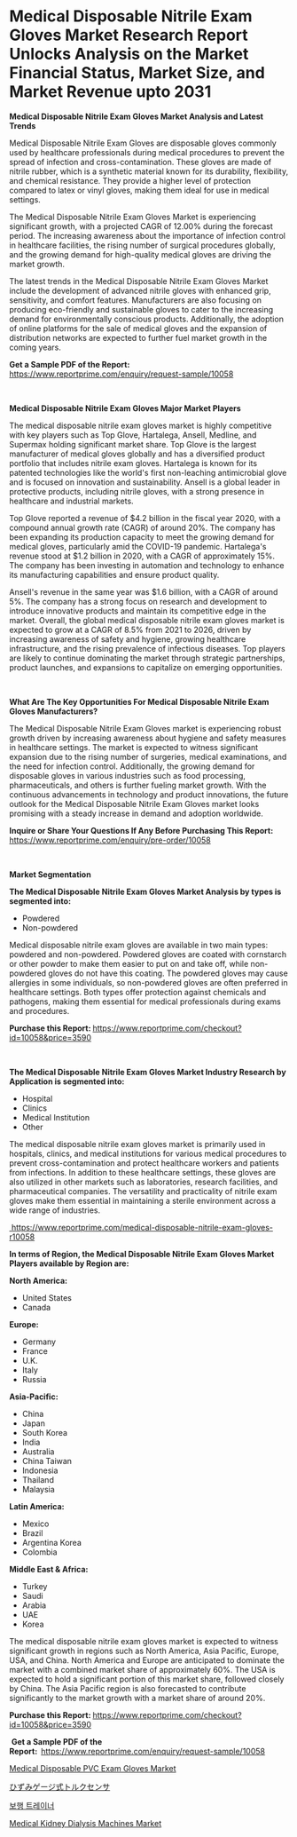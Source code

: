 <p><h1>Medical Disposable Nitrile Exam Gloves Market Research Report Unlocks Analysis on the Market Financial Status, Market Size, and Market Revenue upto 2031</h1></p><p><strong>Medical Disposable Nitrile Exam Gloves Market Analysis and Latest Trends</strong></p>
<p><p>Medical Disposable Nitrile Exam Gloves are disposable gloves commonly used by healthcare professionals during medical procedures to prevent the spread of infection and cross-contamination. These gloves are made of nitrile rubber, which is a synthetic material known for its durability, flexibility, and chemical resistance. They provide a higher level of protection compared to latex or vinyl gloves, making them ideal for use in medical settings.</p><p>The Medical Disposable Nitrile Exam Gloves Market is experiencing significant growth, with a projected CAGR of 12.00% during the forecast period. The increasing awareness about the importance of infection control in healthcare facilities, the rising number of surgical procedures globally, and the growing demand for high-quality medical gloves are driving the market growth.</p><p>The latest trends in the Medical Disposable Nitrile Exam Gloves Market include the development of advanced nitrile gloves with enhanced grip, sensitivity, and comfort features. Manufacturers are also focusing on producing eco-friendly and sustainable gloves to cater to the increasing demand for environmentally conscious products. Additionally, the adoption of online platforms for the sale of medical gloves and the expansion of distribution networks are expected to further fuel market growth in the coming years.</p></p>
<p><strong>Get a Sample PDF of the Report:&nbsp;</strong> <a href="https://www.reportprime.com/enquiry/request-sample/10058">https://www.reportprime.com/enquiry/request-sample/10058</a></p>
<p>&nbsp;</p>
<p><strong>Medical Disposable Nitrile Exam Gloves Major Market Players</strong></p>
<p><p>The medical disposable nitrile exam gloves market is highly competitive with key players such as Top Glove, Hartalega, Ansell, Medline, and Supermax holding significant market share. Top Glove is the largest manufacturer of medical gloves globally and has a diversified product portfolio that includes nitrile exam gloves. Hartalega is known for its patented technologies like the world's first non-leaching antimicrobial glove and is focused on innovation and sustainability. Ansell is a global leader in protective products, including nitrile gloves, with a strong presence in healthcare and industrial markets.</p><p>Top Glove reported a revenue of $4.2 billion in the fiscal year 2020, with a compound annual growth rate (CAGR) of around 20%. The company has been expanding its production capacity to meet the growing demand for medical gloves, particularly amid the COVID-19 pandemic. Hartalega's revenue stood at $1.2 billion in 2020, with a CAGR of approximately 15%. The company has been investing in automation and technology to enhance its manufacturing capabilities and ensure product quality.</p><p>Ansell's revenue in the same year was $1.6 billion, with a CAGR of around 5%. The company has a strong focus on research and development to introduce innovative products and maintain its competitive edge in the market. Overall, the global medical disposable nitrile exam gloves market is expected to grow at a CAGR of 8.5% from 2021 to 2026, driven by increasing awareness of safety and hygiene, growing healthcare infrastructure, and the rising prevalence of infectious diseases. Top players are likely to continue dominating the market through strategic partnerships, product launches, and expansions to capitalize on emerging opportunities.</p></p>
<p>&nbsp;</p>
<p><strong>What Are The Key Opportunities For Medical Disposable Nitrile Exam Gloves Manufacturers?</strong></p>
<p><p>The Medical Disposable Nitrile Exam Gloves market is experiencing robust growth driven by increasing awareness about hygiene and safety measures in healthcare settings. The market is expected to witness significant expansion due to the rising number of surgeries, medical examinations, and the need for infection control. Additionally, the growing demand for disposable gloves in various industries such as food processing, pharmaceuticals, and others is further fueling market growth. With the continuous advancements in technology and product innovations, the future outlook for the Medical Disposable Nitrile Exam Gloves market looks promising with a steady increase in demand and adoption worldwide.</p></p>
<p><strong>Inquire or Share Your Questions If Any Before Purchasing This Report:</strong> <a href="https://www.reportprime.com/enquiry/pre-order/10058">https://www.reportprime.com/enquiry/pre-order/10058</a></p>
<p>&nbsp;</p>
<p><strong>Market Segmentation</strong></p>
<p><strong>The Medical Disposable Nitrile Exam Gloves Market Analysis by types is segmented into:</strong></p>
<p><ul><li>Powdered</li><li>Non-powdered</li></ul></p>
<p><p>Medical disposable nitrile exam gloves are available in two main types: powdered and non-powdered. Powdered gloves are coated with cornstarch or other powder to make them easier to put on and take off, while non-powdered gloves do not have this coating. The powdered gloves may cause allergies in some individuals, so non-powdered gloves are often preferred in healthcare settings. Both types offer protection against chemicals and pathogens, making them essential for medical professionals during exams and procedures.</p></p>
<p><strong>Purchase this Report:&nbsp;</strong><a href="https://www.reportprime.com/checkout?id=10058&price=3590">https://www.reportprime.com/checkout?id=10058&price=3590</a></p>
<p>&nbsp;</p>
<p><strong>The Medical Disposable Nitrile Exam Gloves Market Industry Research by Application is segmented into:</strong></p>
<p><ul><li>Hospital</li><li>Clinics</li><li>Medical Institution</li><li>Other</li></ul></p>
<p><p>The medical disposable nitrile exam gloves market is primarily used in hospitals, clinics, and medical institutions for various medical procedures to prevent cross-contamination and protect healthcare workers and patients from infections. In addition to these healthcare settings, these gloves are also utilized in other markets such as laboratories, research facilities, and pharmaceutical companies. The versatility and practicality of nitrile exam gloves make them essential in maintaining a sterile environment across a wide range of industries.</p></p>
<p><a href="https://www.reportprime.com/medical-disposable-nitrile-exam-gloves-r10058">&nbsp;https://www.reportprime.com/medical-disposable-nitrile-exam-gloves-r10058</a></p>
<p><strong>In terms of Region, the Medical Disposable Nitrile Exam Gloves Market Players available by Region are:</strong></p>
<p>
    <p> <strong> North America: </strong>
        <ul>
            <li>United States</li>
            <li>Canada</li>
        </ul>
        </p> 
    <p> <strong> Europe: </strong>
        <ul>
            <li>Germany</li>
            <li>France</li>
            <li>U.K.</li>
            <li>Italy</li>
            <li>Russia</li>
        </ul>
        </p> 
    <p> <strong> Asia-Pacific: </strong>
        <ul>
            <li>China</li>
            <li>Japan</li>
            <li>South Korea</li>
            <li>India</li>
            <li>Australia</li>
            <li>China Taiwan</li>
            <li>Indonesia</li>
            <li>Thailand</li>
            <li>Malaysia</li>
        </ul>
        </p> 
    <p> <strong> Latin America: </strong>
        <ul>
            <li>Mexico</li>
            <li>Brazil</li>
            <li>Argentina Korea</li>
            <li>Colombia</li>
        </ul>
        </p> 
    <p> <strong> Middle East & Africa: </strong>
        <ul>
            <li>Turkey</li>
            <li>Saudi</li>
            <li>Arabia</li>
            <li>UAE</li>
            <li>Korea</li>
        </ul>
    </p>
    </p>
<p><p>The medical disposable nitrile exam gloves market is expected to witness significant growth in regions such as North America, Asia Pacific, Europe, USA, and China. North America and Europe are anticipated to dominate the market with a combined market share of approximately 60%. The USA is expected to hold a significant portion of this market share, followed closely by China. The Asia Pacific region is also forecasted to contribute significantly to the market growth with a market share of around 20%.</p></p>
<p><strong>Purchase this Report: </strong><a href="https://www.reportprime.com/checkout?id=10058&price=3590">https://www.reportprime.com/checkout?id=10058&price=3590</a></p>
<p>&nbsp;<strong>Get a Sample PDF of the Report:&nbsp;&nbsp;</strong><a href="https://www.reportprime.com/enquiry/request-sample/10058">https://www.reportprime.com/enquiry/request-sample/10058</a></p>
<p><strong></strong></p>
<p><p><a href="https://github.com/edytherolanlouisejk1miz0wig/Market-Research-Report-List-2/blob/main/medical-disposable-pvc-exam-gloves-market.md">Medical Disposable PVC Exam Gloves Market</a></p><p><a href="https://medium.com/@alexandramiranda455/%E3%81%B2%E3%81%9A%E3%81%BF%E3%82%B2%E3%83%BC%E3%82%B8%E3%83%88%E3%83%AB%E3%82%AF%E3%82%BB%E3%83%B3%E3%82%B5%E3%83%BC%E5%B8%82%E5%A0%B4%E8%A6%8F%E6%A8%A1-%E5%B8%82%E5%A0%B4%E5%B1%95%E6%9C%9B%E3%81%A8%E5%B8%82%E5%A0%B4%E4%BA%88%E6%B8%AC-2024%E5%B9%B4%E3%81%8B%E3%82%892031%E5%B9%B4-af45fe435685">ひずみゲージ式トルクセンサ</a></p><p><a href="https://medium.com/@lottierunte44/%EA%B2%8C%EC%9D%B4%ED%8A%B8-%ED%8A%B8%EB%A0%88%EC%9D%B4%EB%84%88-%EC%8B%9C%EC%9E%A5%EC%9D%80-%EC%8B%9C%EC%9E%A5-%EC%A0%90%EC%9C%A0%EC%9C%A8-%EC%8B%9C%EC%9E%A5-%EB%8F%99%ED%96%A5-%EB%B0%8F-%EC%8B%9C%EC%9E%A5-%EC%84%B1%EC%9E%A5%EC%97%90-%EB%8C%80%ED%95%9C-%EC%A0%95%EB%B3%B4%EB%A5%BC-%EC%A0%9C%EA%B3%B5%ED%95%A9%EB%8B%88%EB%8B%A4-3af9d0eabc15">보행 트레이너</a></p><p><a href="https://github.com/peachesmcdowel1/Market-Research-Report-List-2/blob/main/medical-kidney-dialysis-machines-market.md">Medical Kidney Dialysis Machines Market</a></p></p>